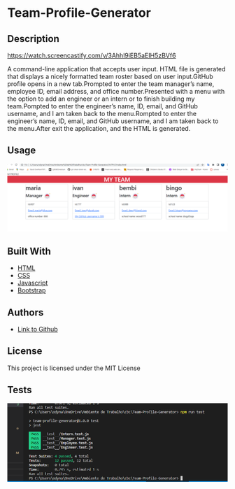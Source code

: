 # Team-Profile-Generator
## Description

https://watch.screencastify.com/v/3Ahhl9iEB5aEIH5zBVf6

A command-line application that accepts user input. HTML file is generated that displays a nicely formatted team roster based on user input.GitHub profile opens in a new tab.Prompted to enter the team manager’s name, employee ID, email address, and office number.Presented with a menu with the option to add an engineer or an intern or to finish building my team.Pompted to enter the engineer’s name, ID, email, and GitHub username, and I am taken back to the menu.Rompted to enter the engineer’s name, ID, email, and GitHub username, and I am taken back to the menu.After exit the application, and the HTML is generated.

## Usage

 ![pageMyTeam](assets/img/myTeam.png)

## Built With

* [HTML](https://developer.mozilla.org/en-US/docs/Web/HTML)
* [CSS](https://developer.mozilla.org/en-US/docs/Web/CSS)
* [Javascript](https://developer.mozilla.org/en-US/docs/Web/JavaScript)
* [Bootstrap](https://maxcdn.bootstrapcdn.com)
  
## Authors

- [Link to Github](https://github.com/poucoLouco)


## License

This project is licensed under the MIT License 

## Tests

 ![testMyTeam](assets/img/test.png)
